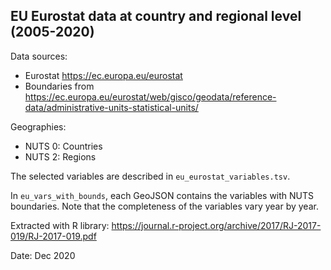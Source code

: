 ## EU Eurostat data at country and regional level (2005-2020)

Data sources: 

- Eurostat https://ec.europa.eu/eurostat
- Boundaries from https://ec.europa.eu/eurostat/web/gisco/geodata/reference-data/administrative-units-statistical-units/

Geographies:

- NUTS 0: Countries
- NUTS 2: Regions

The selected variables are described in `eu_eurostat_variables.tsv`.

In `eu_vars_with_bounds`, each GeoJSON contains the variables with NUTS boundaries.
Note that the completeness of the variables vary year by year.

Extracted with R library:
https://journal.r-project.org/archive/2017/RJ-2017-019/RJ-2017-019.pdf

Date: Dec 2020